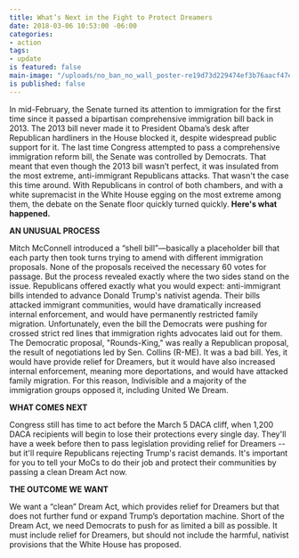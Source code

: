 ```yaml
---
title: What’s Next in the Fight to Protect Dreamers
date: 2018-03-06 10:53:00 -06:00
categories:
- action
tags:
- update
is featured: false
main-image: "/uploads/no_ban_no_wall_poster-re19d73d229474ef3b76aacf47eb524ef_wvt_8byvr_324.jpg"
is published: false
---
```


In mid-February, the Senate turned its attention to immigration for the first time since it passed a bipartisan comprehensive immigration bill back in 2013. The 2013 bill never made it to President Obama’s desk after Republican hardliners in the House blocked it, despite widespread public support for it. The last time Congress attempted to pass a comprehensive immigration reform bill, the Senate was controlled by Democrats. That meant that even though the 2013 bill wasn’t perfect, it was insulated from the most extreme, anti-immigrant Republicans attacks. That wasn't the case this time around. With Republicans in control of both chambers, and with a white supremacist in the White House egging on the most extreme among them, the debate on the Senate floor quickly turned quickly. **Here's what happened.**

**AN UNUSUAL PROCESS**

Mitch McConnell introduced a “shell bill”—basically a placeholder bill that each party then took turns trying to amend with different immigration proposals. None of the proposals received the necessary 60 votes for passage. But the process revealed exactly where the two sides stand on the issue. Republicans offered exactly what you would expect: anti-immigrant bills intended to advance Donald Trump's nativist agenda. Their bills attacked immigrant communities, would have dramatically increased internal enforcement, and would have permanently restricted family migration. Unfortunately, even the bill the Democrats were pushing for crossed strict red lines that immigration rights advocates laid out for them. The Democratic proposal, "Rounds-King," was really a Republican proposal, the result of negotiations led by Sen. Collins (R-ME). It was a bad bill. Yes, it would have provide relief for Dreamers, but it would have also increased internal enforcement, meaning more deportations, and would have attacked family migration. For this reason, Indivisible and a majority of the immigration groups opposed it, including United We Dream.

**WHAT COMES NEXT**

Congress still has time to act before the March 5 DACA cliff, when 1,200 DACA recipients will begin to lose their protections every single day. They'll have a week before then to pass legislation providing relief for Dreamers -- but it'll require Republicans rejecting Trump's racist demands. It's important for you to tell your MoCs to do their job and protect their communities by passing a clean Dream Act now.

**THE OUTCOME WE WANT**

We want a “clean” Dream Act, which provides relief for Dreamers but that does not further fund or expand Trump’s deportation machine. Short of the Dream Act, we need Democrats to push for as limited a bill as possible. It must include relief for Dreamers, but should not include the harmful, nativist provisions that the White House has proposed. 